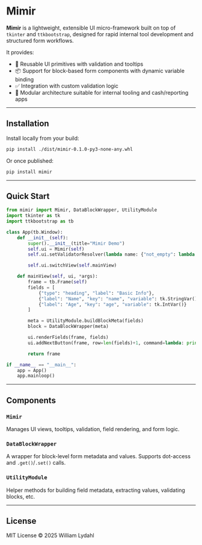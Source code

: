 # Mimir

**Mimir** is a lightweight, extensible UI micro-framework built on top of `tkinter` and `ttkbootstrap`, designed for rapid internal tool development and structured form workflows.

It provides:

- 🔧 Reusable UI primitives with validation and tooltips
- 📦 Support for block-based form components with dynamic variable binding
- ✅ Integration with custom validation logic
- 🧱 Modular architecture suitable for internal tooling and cash/reporting apps

---

## Installation

Install locally from your build:

```bash
pip install ./dist/mimir-0.1.0-py3-none-any.whl
```

Or once published:

```bash
pip install mimir
```

---

## Quick Start

```python
from mimir import Mimir, DataBlockWrapper, UtilityModule
import tkinter as tk
import ttkbootstrap as tb

class App(tb.Window):
    def __init__(self):
        super().__init__(title="Mimir Demo")
        self.ui = Mimir(self)
        self.ui.setValidatorResolver(lambda name: {"not_empty": lambda val: bool(val.strip())}.get(name))

        self.ui.switchView(self.mainView)

    def mainView(self, ui, *args):
        frame = tb.Frame(self)
        fields = [
            {"type": "heading", "label": "Basic Info"},
            {"label": "Name", "key": "name", "variable": tk.StringVar(), "validation": "not_empty"},
            {"label": "Age", "key": "age", "variable": tk.IntVar()}
        ]

        meta = UtilityModule.buildBlockMeta(fields)
        block = DataBlockWrapper(meta)

        ui.renderFields(frame, fields)
        ui.addNextButton(frame, row=len(fields)+1, command=lambda: print(UtilityModule.getBlockValues(block)))

        return frame

if __name__ == "__main__":
    app = App()
    app.mainloop()
```

---

## Components

### `Mimir`
Manages UI views, tooltips, validation, field rendering, and form logic.

### `DataBlockWrapper`
A wrapper for block-level form metadata and values. Supports dot-access and `.get()`/`.set()` calls.

### `UtilityModule`
Helper methods for building field metadata, extracting values, validating blocks, etc.

---

## License

MIT License © 2025 William Lydahl
